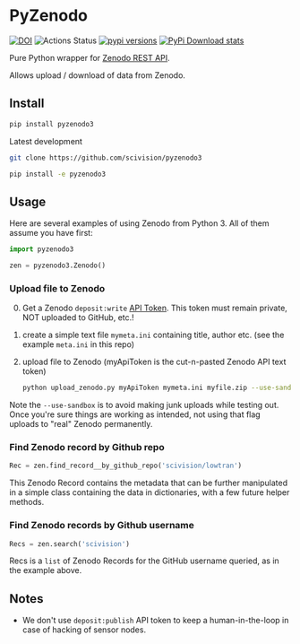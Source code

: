 # PyZenodo

[![DOI](https://zenodo.org/badge/138543765.svg)](https://zenodo.org/badge/latestdoi/138543765)
![Actions Status](https://github.com/space-physics/pyzenodo3/workflows/ci/badge.svg)
[![pypi versions](https://img.shields.io/pypi/pyversions/pyzenodo3.svg)](https://pypi.python.org/pypi/pyzenodo3)
[![PyPi Download stats](http://pepy.tech/badge/pyzenodo3)](http://pepy.tech/project/pyzenodo3)

Pure Python wrapper for [Zenodo REST API](http://developers.zenodo.org/).

Allows upload / download of data from Zenodo.

## Install

```sh
pip install pyzenodo3
```

Latest development

```sh
git clone https://github.com/scivision/pyzenodo3

pip install -e pyzenodo3
```

## Usage

Here are several examples of using Zenodo from Python 3.
All of them assume you have first:

```python
import pyzenodo3

zen = pyzenodo3.Zenodo()
```

### Upload file to Zenodo

0. Get a Zenodo `deposit:write` [API Token](https://zenodo.org/account/settings/applications/tokens/new/).
   This token must remain private, NOT uploaded to GitHub, etc.!
1. create a simple text file `mymeta.ini` containing title, author etc. (see the example `meta.ini` in this repo)
2. upload file to Zenodo  (myApiToken is the cut-n-pasted Zenodo API text token)

   ```sh
   python upload_zenodo.py myApiToken mymeta.ini myfile.zip --use-sandbox
   ```

Note the `--use-sandbox` is to avoid making junk uploads while testing out.
Once you're sure things are working as intended, not using that flag uploads to "real" Zenodo permanently.


### Find Zenodo record by Github repo

```python
Rec = zen.find_record__by_github_repo('scivision/lowtran')
```
This Zenodo Record contains the metadata that can be further manipulated in a simple class containing the data in dictionaries, with a few future helper methods.

### Find Zenodo records by Github username

```python
Recs = zen.search('scivision')
```
Recs is a `list` of Zenodo Records for the GitHub username queried, as in the example above.

## Notes

* We don't use `deposit:publish` API token to keep a human-in-the-loop in case of hacking of sensor nodes.
